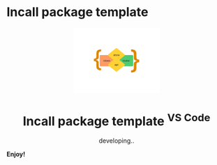 # Incall package template



   
<p align="center">
<img src="./icon.png" height="150">
</p>

<h1 align="center">Incall package template <sup>VS Code</sup></h1>

<p align="center">
developing..
</p>


**Enjoy!**

